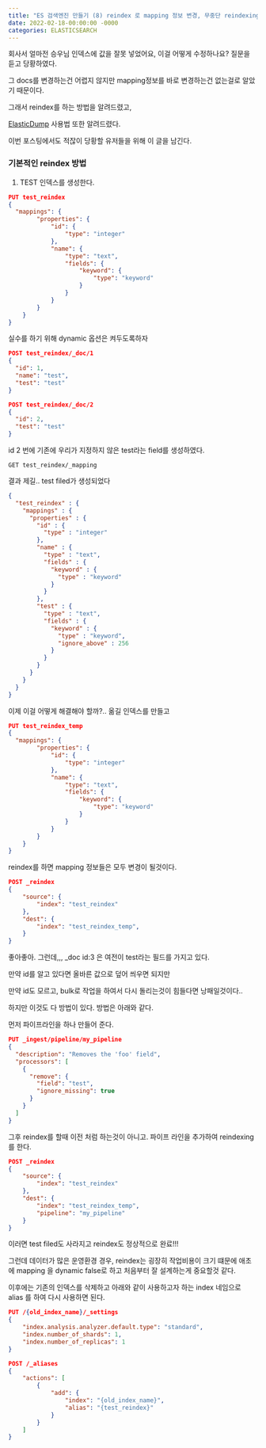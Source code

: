 ```yaml
---
title: "ES 검색엔진 만들기 (8) reindex 로 mapping 정보 변경, 무중단 reindexing"
date: 2022-02-18-00:00:00 -0000
categories: ELASTICSEARCH
---
```


회사서 얼마전
승우님 인덱스에 값을 잘못 넣었어요, 이걸 어떻게 수정하나요?
질문을 듣고 당황하였다.

그 docs를 변경하는건 어렵지 않지만 mapping정보를 바로 변경하는건 없는걸로 알았기 때문이다. 

그래서 reindex를 하는 방법을 알려드렸고, 

[ElasticDump](https://github.com/elasticsearch-dump/elasticsearch-dump) 사용법 또한 알려드렸다.

이번 포스팅에서도 적잖이 당황할 유저들을 위해 이 글을 남긴다. 

### 기본적인 reindex 방법

1. TEST 인덱스를 생성한다.
```json
PUT test_reindex
{
  "mappings": {
        "properties": {
            "id": {
                "type": "integer"
            },
            "name": {
                "type": "text",
                "fields": {
                    "keyword": {
                        "type": "keyword"
                    }
                }
            }
        }
    }
}
```
실수를 하기 위해 dynamic 옵션은 켜두도록하자


```json
POST test_reindex/_doc/1
{
  "id": 1,
  "name": "test",
  "test": "test"
}

POST test_reindex/_doc/2
{
  "id": 2,
  "test": "test"
}
```

id 2 번에 기존에 우리가 지정하지 않은 test라는 field를 생성하였다. 


```
GET test_reindex/_mapping
```

결과 제길.. test filed가 생성되었다
```json
{
  "test_reindex" : {
    "mappings" : {
      "properties" : {
        "id" : {
          "type" : "integer"
        },
        "name" : {
          "type" : "text",
          "fields" : {
            "keyword" : {
              "type" : "keyword"
            }
          }
        },
        "test" : {
          "type" : "text",
          "fields" : {
            "keyword" : {
              "type" : "keyword",
              "ignore_above" : 256
            }
          }
        }
      }
    }
  }
}
```

이제 이걸 어떻게 해결해야 할까?..
옮길 인덱스를 만들고

```json
PUT test_reindex_temp
{
  "mappings": {
        "properties": {
            "id": {
                "type": "integer"
            },
            "name": {
                "type": "text",
                "fields": {
                    "keyword": {
                        "type": "keyword"
                    }
                }
            }
        }
    }
}
```

reindex를 하면 mapping 정보들은 모두 변경이 될것이다.
```json
POST _reindex
{
    "source": {
        "index": "test_reindex"
    },
    "dest": {
        "index": "test_reindex_temp",
    }
}
```

좋아좋아. 그런데,,, _doc id:3 은 여전이 test라는 필드를 가지고 있다. 

만약 id를 알고 있다면 올바른 값으로 덮어 씌우면 되지만

만약 id도 모르고, bulk로 작업을 하여서 다시 돌리는것이 힘들다면 낭패일것이다.. 

하지만 이것도 다 방법이 있다. 방법은 아래와 같다.

먼저 파이프라인을 하나 만들어 준다.
```json
PUT _ingest/pipeline/my_pipeline
{
  "description": "Removes the 'foo' field", 
  "processors": [
    {
      "remove": {
        "field": "test",
        "ignore_missing": true
      }
    }
  ]
}
```

그후 reindex를 할때 이전 처럼 하는것이 아니고. 파이프 라인을 추가하여 reindexing를 한다.
```json
POST _reindex
{
    "source": {
        "index": "test_reindex"
    },
    "dest": {
        "index": "test_reindex_temp",
        "pipeline": "my_pipeline"
    }
}
```

이러면 test filed도 사라지고 reindex도 정상적으로 완료!!!

그런데 데이터가 많은 운영환경 경우, reindex는 굉장히 작업비용이 크기 떄문에 애초에 mapping 을 dynamic false로 하고 처음부터 잘 설계하는게 중요할것 같다.

이후에는 기존의 인덱스를 삭제하고 아래와 같이 사용하고자 하는 index 네임으로 alias 를 하여 다시 사용하면 된다.
```json
PUT /{old_index_name}/_settings
{
    "index.analysis.analyzer.default.type": "standard",
    "index.number_of_shards": 1,
    "index.number_of_replicas": 1
}
```

```json
POST /_aliases
{
    "actions": [
        {
            "add": {
                "index": "{old_index_name}",
                "alias": "{test_reindex}"
            }
        }
    ]
}
```